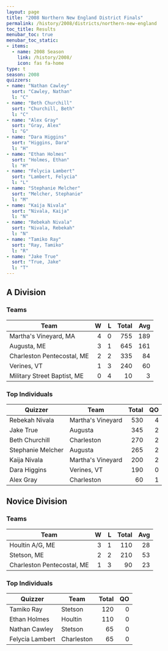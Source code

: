 ```yaml
---
layout: page
title: "2008 Northern New England District Finals"
permalink: /history/2008/districts/northern-new-england
toc_title: Results
menubar_toc: true
menubar_toc_static:
- items:
  - name: 2008 Season
    link: /history/2008/
    icon: fas fa-home
type: t
season: 2008
quizzers:
- name: "Nathan Cawley"
  sort: "Cawley, Nathan"
  l: "C"
- name: "Beth Churchill"
  sort: "Churchill, Beth"
  l: "C"
- name: "Alex Gray"
  sort: "Gray, Alex"
  l: "G"
- name: "Dara Higgins"
  sort: "Higgins, Dara"
  l: "H"
- name: "Ethan Holmes"
  sort: "Holmes, Ethan"
  l: "H"
- name: "Felycia Lambert"
  sort: "Lambert, Felycia"
  l: "L"
- name: "Stephanie Melcher"
  sort: "Melcher, Stephanie"
  l: "M"
- name: "Kaija Nivala"
  sort: "Nivala, Kaija"
  l: "N"
- name: "Rebekah Nivala"
  sort: "Nivala, Rebekah"
  l: "N"
- name: "Tamiko Ray"
  sort: "Ray, Tamiko"
  l: "R"
- name: "Jake True"
  sort: "True, Jake"
  l: "T"
---
```


## A Division

### Teams

| Team                        |    W |    L | Total |  Avg |
| --------------------------- | ---: | ---: | ----: | ---: |
| Martha's Vineyard, MA       |    4 |    0 |   755 |  189 |
| Augusta, ME                 |    3 |    1 |   645 |  161 |
| Charleston Pentecostal, ME  |    2 |    2 |   335 |   84 |
| Verines, VT                 |    1 |    3 |   240 |   60 |
| Military Street Baptist, ME |    0 |    4 |    10 |    3 |

### Top Individuals

| Quizzer           | Team              | Total |   QO |
| ----------------- | ----------------- | ----: | ---: |
| Rebekah Nivala    | Martha's Vineyard |   530 |    4 |
| Jake True         | Augusta           |   345 |    2 |
| Beth Churchill    | Charleston        |   270 |    2 |
| Stephanie Melcher | Augusta           |   265 |    2 |
| Kaija Nivala      | Martha's Vineyard |   200 |    2 |
| Dara Higgins      | Verines, VT       |   190 |    0 |
| Alex Gray         | Charleston        |    60 |    1 |

## Novice Division

### Teams

| Team                       |    W |    L | Total |  Avg |
| -------------------------- | ---: | ---: | ----: | ---: |
| Houltin A/G, ME            |    3 |    1 |   110 |   28 |
| Stetson, ME                |    2 |    2 |   210 |   53 |
| Charleston Pentecostal, ME |    1 |    3 |    90 |   23 |

### Top Individuals

| Quizzer         | Team       | Total |   QO |
| --------------- | ---------- | ----: | ---: |
| Tamiko Ray      | Stetson    |   120 |    0 |
| Ethan Holmes    | Houltin    |   110 |    0 |
| Nathan Cawley   | Stetson    |    65 |    0 |
| Felycia Lambert | Charleston |    65 |    0 |